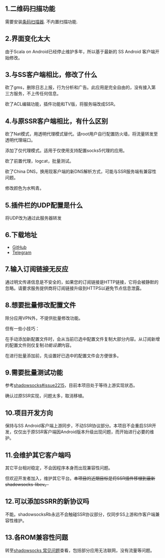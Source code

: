 ## 1.二维码扫描功能

需要安装[条码扫描器](https://play.google.com/store/apps/details?id=com.google.zxing.client.android).
不内置扫描功能.

## 2.界面变化太大

由于Scala on Android已经停止维护多年，所以基于最新的 SS Android 客户端开始修改。

## 3.与SS客户端相比，修改了什么

砍了gms，删除日志上报，行为分析和广告。此应用是完全自由的，没有接入第三方服务，不上传任何信息。

砍了ACL编辑功能，插件功能和TV版，将服务端改成SSR。

## 4.与原SSR客户端相比，有什么区别

砍了Nat模式，用透明代理模式替代。请root用户自行配置防火墙，将流量转发至透明代理端口。

添加了仅代理模式。适用于仅使用支持配置socks5代理的应用。

砍了前置代理，logcat，批量测试。

砍了China DNS，换用现客户端的新DNS解析方式，可能与SSR服务端有兼容性问题。

修改颜色为水鸭青。

## 5.插件栏的UDP配置是什么

将UDP改为通过此服务器转发

## 6.下载地址

* [GitHub](https://github.com/shadowsocksRb/shadowsocksRb-android/releases)
* [Telegram](https://t.me/ShadowsocksRb)

## 7.输入订阅链接无反应

通过明文传递信息是不安全的，如果您的订阅链接是HTTP链接，它将会被静默的忽略。请要求服务提供商将订阅链接升级到HTTPS以避免节点信息泄露。

## 8.想要批量修改配置文件

除分应用VPN外，不提供批量修改功能。

但有一些小技巧：

在手动添加新配置文件时，会从当前已选中配置文件复制大部分内容。从订阅新增的配置文件则仅复制*功能设置*内容。

在进行批量添加前，先设置好已选中的配置文件会方便很多。

## 9.需要批量测试功能

参考[shadowsocks#issue2215](https://github.com/shadowsocks/shadowsocks-android/issues/2215)，目前本项目处于等待上游实现状态。

确认过原SSR实现，问题太多，取消移植。

## 10.项目开发方向

保持与SS Android客户端上游同步，不动SSR协议部分。本项目不会重启SSR开发，仅仅出于原SSR客户端因Android版本升级出现问题，而开始进行必要的维护。

## 11.会维护其它客户端吗

其它平台相对稳定，不会因程序本身而出现兼容性问题。

但欢迎开发者加入，维护其它平台。~~本项目的近期目标是将SSR插件移植到最新shadowsocks-libev。~~

## 12.可以添加SSRR的新协议吗

不能。shadowsocksRb永远不会触碰SSR协议部分，仅同步SS上游和作客户端兼容性维护。

## 13.各ROM兼容性问题

转至[shadowsocks 常见问题](https://github.com/shadowsocks/shadowsocks-android/blob/master/.github/faq.md#why-is-my-rom-not-supported)查看，包括部分应用无法联网，没有流量等问题。
